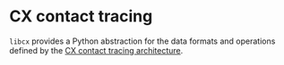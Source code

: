 CX contact tracing
==================

``libcx`` provides a Python abstraction for the data formats and
operations defined by the [CX contact tracing
architecture](https://cx.ipxe.org).
